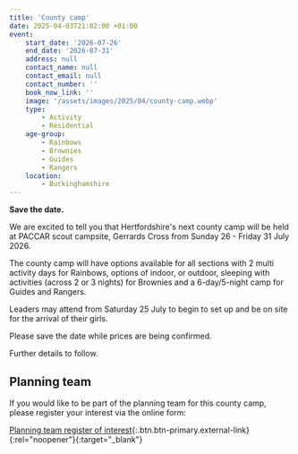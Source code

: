 ```yaml
---
title: 'County camp'
date: 2025-04-03T21:02:00 +01:00
event:
    start_date: '2026-07-26'
    end_date: '2026-07-31'
    address: null
    contact_name: null
    contact_email: null
    contact_number: ''
    book_now_link: ''
    image: '/assets/images/2025/04/county-camp.webp'
    type:
        - Activity
        - Residential
    age-group:
        - Rainbows
        - Brownies
        - Guides
        - Rangers
    location:
        - Buckinghamshire
---
```

**Save the date.**

We are excited to tell you that Hertfordshire's next county camp will be held at PACCAR scout campsite, Gerrards Cross from Sunday 26 - Friday 31 July 2026. 

The county camp will have options available for all sections with 2 multi activity days for Rainbows, options of indoor, or outdoor, sleeping with activities (across 2 or 3 nights) for Brownies and a 6-day/5-night camp for Guides and Rangers. 

Leaders may attend from Saturday 25 July to begin to set up and be on site for the arrival of their girls.

Please save the date while prices are being confirmed. 

Further details to follow.

## Planning team

If you would like to be part of the planning team for this county camp, please register your interest via the online form:

[Planning team register of interest](https://forms.office.com/e/7RfahnkXji){:.btn.btn-primary.external-link}{:rel="noopener"}{:target="_blank"}
